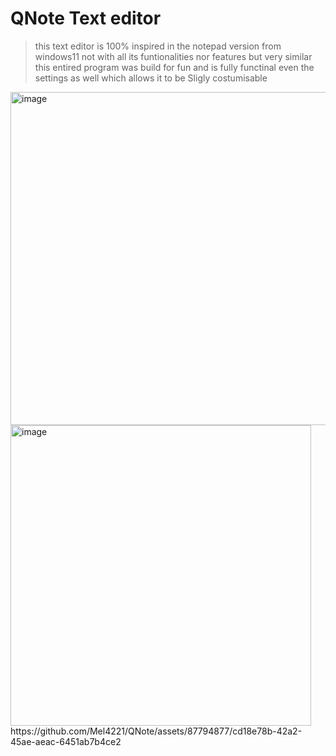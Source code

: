 # QNote Text editor
> this text editor is 100% inspired in the notepad version from windows11 not with all its funtionalities nor features but very similar
> this entired program was build for fun and  is fully functinal even the settings as well which allows it to be Sligly costumisable
<img width="533" alt="image" src="https://github.com/Mel4221/QNote/assets/87794877/fcb3ba2c-89e3-4a2c-9841-d148a13761af">
<img width="481" alt="image" src="https://github.com/Mel4221/QNote/assets/87794877/13839719-da40-498a-b788-3529dee56a57">
https://github.com/Mel4221/QNote/assets/87794877/cd18e78b-42a2-45ae-aeac-6451ab7b4ce2

